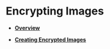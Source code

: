 # Encrypting Images<a name="EN-US_TOPIC_0046588153"></a>

-   **[Overview](encrypting-images-overview.md)**  

-   **[Creating Encrypted Images](creating-encrypted-images.md)**  



